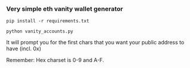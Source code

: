 ### Very simple eth vanity wallet generator


`pip install -r requirements.txt`

`python vanity_accounts.py`

It will prompt you for the first chars that you want your public address to have (incl. 0x)

Remember: Hex charset is 0-9 and A-F.
